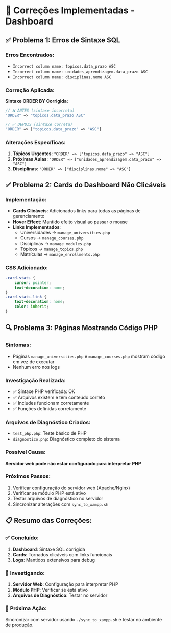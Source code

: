 # 🔧 Correções Implementadas - Dashboard

## ✅ **Problema 1: Erros de Sintaxe SQL**

### Erros Encontrados:
- `Incorrect column name: topicos.data_prazo ASC`
- `Incorrect column name: unidades_aprendizagem.data_prazo ASC`
- `Incorrect column name: disciplinas.nome ASC`

### Correção Aplicada:
**Sintaxe ORDER BY Corrigida:**
```php
// ❌ ANTES (sintaxe incorreta)
"ORDER" => "topicos.data_prazo ASC"

// ✅ DEPOIS (sintaxe correta)
"ORDER" => ["topicos.data_prazo" => "ASC"]
```

### Alterações Específicas:
1. **Tópicos Urgentes**: `"ORDER" => ["topicos.data_prazo" => "ASC"]`
2. **Próximas Aulas**: `"ORDER" => ["unidades_aprendizagem.data_prazo" => "ASC"]`
3. **Disciplinas**: `"ORDER" => ["disciplinas.nome" => "ASC"]`

## ✅ **Problema 2: Cards do Dashboard Não Clicáveis**

### Implementação:
- **Cards Clicáveis**: Adicionados links para todas as páginas de gerenciamento
- **Hover Effect**: Mantido efeito visual ao passar o mouse
- **Links Implementados**:
  - Universidades → `manage_universities.php`
  - Cursos → `manage_courses.php`
  - Disciplinas → `manage_modules.php`
  - Tópicos → `manage_topics.php`
  - Matrículas → `manage_enrollments.php`

### CSS Adicionado:
```css
.card-stats {
    cursor: pointer;
    text-decoration: none;
}
.card-stats-link {
    text-decoration: none;
    color: inherit;
}
```

## 🔍 **Problema 3: Páginas Mostrando Código PHP**

### Sintomas:
- Páginas `manage_universities.php` e `manage_courses.php` mostram código em vez de executar
- Nenhum erro nos logs

### Investigação Realizada:
- ✅ Sintaxe PHP verificada: OK
- ✅ Arquivos existem e têm conteúdo correto
- ✅ Includes funcionam corretamente
- ✅ Funções definidas corretamente

### Arquivos de Diagnóstico Criados:
- `test_php.php`: Teste básico de PHP
- `diagnostico.php`: Diagnóstico completo do sistema

### Possível Causa:
**Servidor web pode não estar configurado para interpretar PHP**

### Próximos Passos:
1. Verificar configuração do servidor web (Apache/Nginx)
2. Verificar se módulo PHP está ativo
3. Testar arquivos de diagnóstico no servidor
4. Sincronizar alterações com `sync_to_xampp.sh`

## 📋 **Resumo das Correções:**

### ✅ **Concluído:**
1. **Dashboard**: Sintaxe SQL corrigida
2. **Cards**: Tornados clicáveis com links funcionais
3. **Logs**: Mantidos extensivos para debug

### 🔄 **Investigando:**
1. **Servidor Web**: Configuração para interpretar PHP
2. **Módulo PHP**: Verificar se está ativo
3. **Arquivos de Diagnóstico**: Testar no servidor

### 🚀 **Próxima Ação:**
Sincronizar com servidor usando `./sync_to_xampp.sh` e testar no ambiente de produção.
